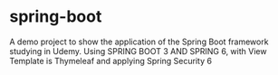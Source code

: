 # spring-boot
A demo project to show the application of the Spring Boot framework studying in Udemy. Using SPRING BOOT 3 AND SPRING 6, with View Template is Thymeleaf and applying Spring Security 6

